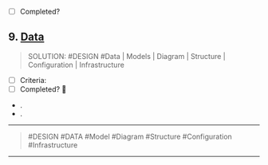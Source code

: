 -   [ ] Completed?

## 9. [Data](#)

> SOLUTION: #DESIGN #Data | Models | Diagram | Structure | Configuration | Infrastructure

-   [ ] Criteria:
-   [ ] Completed? 🛫

-   .
-   .

---

> #DESIGN #DATA #Model #Diagram #Structure #Configuration #Infrastructure

---
